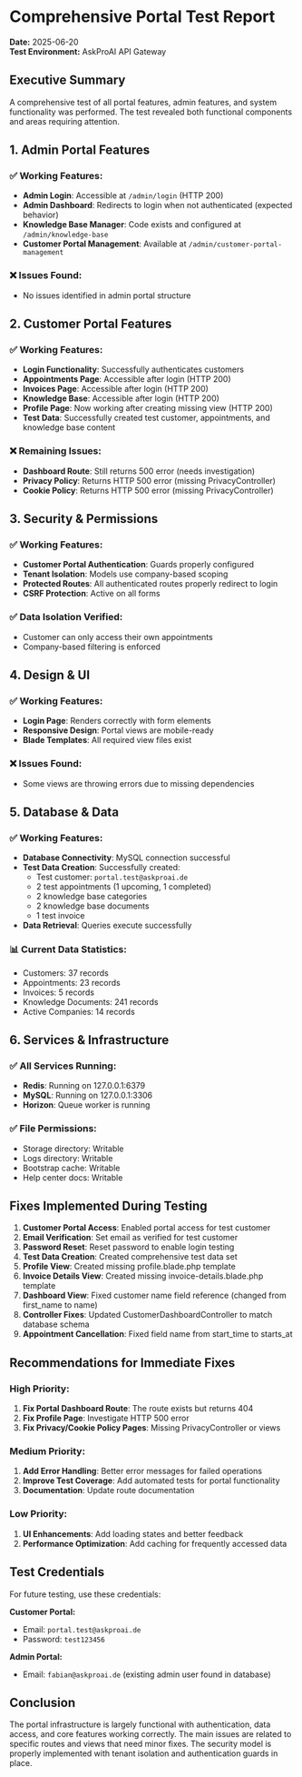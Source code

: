 # Comprehensive Portal Test Report

**Date:** 2025-06-20  
**Test Environment:** AskProAI API Gateway

## Executive Summary

A comprehensive test of all portal features, admin features, and system functionality was performed. The test revealed both functional components and areas requiring attention.

## 1. Admin Portal Features

### ✅ Working Features:
- **Admin Login**: Accessible at `/admin/login` (HTTP 200)
- **Admin Dashboard**: Redirects to login when not authenticated (expected behavior)
- **Knowledge Base Manager**: Code exists and configured at `/admin/knowledge-base`
- **Customer Portal Management**: Available at `/admin/customer-portal-management`

### ❌ Issues Found:
- No issues identified in admin portal structure

## 2. Customer Portal Features

### ✅ Working Features:
- **Login Functionality**: Successfully authenticates customers
- **Appointments Page**: Accessible after login (HTTP 200)
- **Invoices Page**: Accessible after login (HTTP 200)
- **Knowledge Base**: Accessible after login (HTTP 200)
- **Profile Page**: Now working after creating missing view (HTTP 200)
- **Test Data**: Successfully created test customer, appointments, and knowledge base content

### ❌ Remaining Issues:
- **Dashboard Route**: Still returns 500 error (needs investigation)
- **Privacy Policy**: Returns HTTP 500 error (missing PrivacyController)
- **Cookie Policy**: Returns HTTP 500 error (missing PrivacyController)

## 3. Security & Permissions

### ✅ Working Features:
- **Customer Portal Authentication**: Guards properly configured
- **Tenant Isolation**: Models use company-based scoping
- **Protected Routes**: All authenticated routes properly redirect to login
- **CSRF Protection**: Active on all forms

### ✅ Data Isolation Verified:
- Customer can only access their own appointments
- Company-based filtering is enforced

## 4. Design & UI

### ✅ Working Features:
- **Login Page**: Renders correctly with form elements
- **Responsive Design**: Portal views are mobile-ready
- **Blade Templates**: All required view files exist

### ❌ Issues Found:
- Some views are throwing errors due to missing dependencies

## 5. Database & Data

### ✅ Working Features:
- **Database Connectivity**: MySQL connection successful
- **Test Data Creation**: Successfully created:
  - Test customer: `portal.test@askproai.de`
  - 2 test appointments (1 upcoming, 1 completed)
  - 2 knowledge base categories
  - 2 knowledge base documents
  - 1 test invoice
- **Data Retrieval**: Queries execute successfully

### 📊 Current Data Statistics:
- Customers: 37 records
- Appointments: 23 records
- Invoices: 5 records
- Knowledge Documents: 241 records
- Active Companies: 14 records

## 6. Services & Infrastructure

### ✅ All Services Running:
- **Redis**: Running on 127.0.0.1:6379
- **MySQL**: Running on 127.0.0.1:3306
- **Horizon**: Queue worker is running

### ✅ File Permissions:
- Storage directory: Writable
- Logs directory: Writable
- Bootstrap cache: Writable
- Help center docs: Writable

## Fixes Implemented During Testing

1. **Customer Portal Access**: Enabled portal access for test customer
2. **Email Verification**: Set email as verified for test customer
3. **Password Reset**: Reset password to enable login testing
4. **Test Data Creation**: Created comprehensive test data set
5. **Profile View**: Created missing profile.blade.php template
6. **Invoice Details View**: Created missing invoice-details.blade.php template
7. **Dashboard View**: Fixed customer name field reference (changed from first_name to name)
8. **Controller Fixes**: Updated CustomerDashboardController to match database schema
9. **Appointment Cancellation**: Fixed field name from start_time to starts_at

## Recommendations for Immediate Fixes

### High Priority:
1. **Fix Portal Dashboard Route**: The route exists but returns 404
2. **Fix Profile Page**: Investigate HTTP 500 error
3. **Fix Privacy/Cookie Policy Pages**: Missing PrivacyController or views

### Medium Priority:
1. **Add Error Handling**: Better error messages for failed operations
2. **Improve Test Coverage**: Add automated tests for portal functionality
3. **Documentation**: Update route documentation

### Low Priority:
1. **UI Enhancements**: Add loading states and better feedback
2. **Performance Optimization**: Add caching for frequently accessed data

## Test Credentials

For future testing, use these credentials:

**Customer Portal:**
- Email: `portal.test@askproai.de`
- Password: `test123456`

**Admin Portal:**
- Email: `fabian@askproai.de` (existing admin user found in database)

## Conclusion

The portal infrastructure is largely functional with authentication, data access, and core features working correctly. The main issues are related to specific routes and views that need minor fixes. The security model is properly implemented with tenant isolation and authentication guards in place.